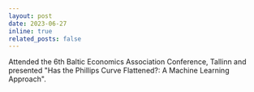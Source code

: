 ```yaml
---
layout: post
date: 2023-06-27
inline: true
related_posts: false
---
```


Attended the 6th Baltic Economics Association Conference, Tallinn and presented "Has the Phillips Curve Flattened?: A Machine Learning Approach".
